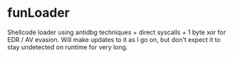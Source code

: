 # funLoader

Shellcode loader using antidbg techniques + direct syscalls + 1 byte xor for EDR / AV evasion. Will make updates to it as I go on, but don't expect it to stay undetected on runtime for very long. 
